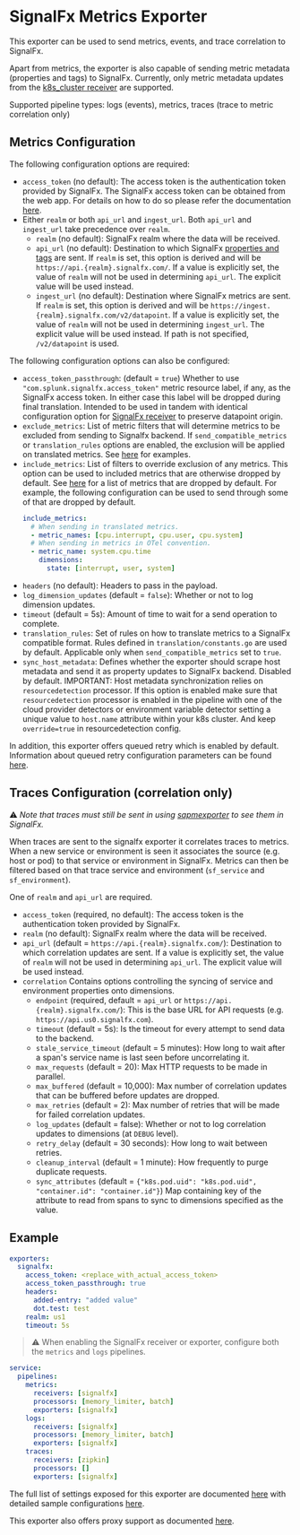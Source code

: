 # SignalFx Metrics Exporter

This exporter can be used to send metrics, events, and trace correlation to SignalFx.

Apart from metrics, the exporter is also capable of sending metric metadata
(properties and tags) to SignalFx. Currently, only metric metadata updates from
the [k8s_cluster receiver](../../receiver/k8sclusterreceiver/README.md) are
supported.

Supported pipeline types: logs (events), metrics, traces (trace to metric correlation only)

## Metrics Configuration

The following configuration options are required:

- `access_token` (no default): The access token is the authentication token
  provided by SignalFx. The SignalFx access token can be obtained from the
  web app. For details on how to do so please refer the documentation [here](https://docs.signalfx.com/en/latest/admin-guide/tokens.html#access-tokens).
- Either `realm` or both `api_url` and `ingest_url`. Both `api_url` and
  `ingest_url` take precedence over `realm`.
  - `realm` (no default): SignalFx realm where the data will be received.
  - `api_url` (no default): Destination to which SignalFx [properties and
    tags](https://docs.signalfx.com/en/latest/metrics-metadata/metrics-metadata.html#metrics-metadata)
    are sent. If `realm` is set, this option is derived and will be
    `https://api.{realm}.signalfx.com/`. If a value is explicitly set, the
    value of `realm` will not be used in determining `api_url`. The explicit
    value will be used instead.
  - `ingest_url` (no default): Destination where SignalFx metrics are sent. If
    `realm` is set, this option is derived and will be
    `https://ingest.{realm}.signalfx.com/v2/datapoint`.  If a value is
    explicitly set, the value of `realm` will not be used in determining
    `ingest_url`. The explicit value will be used instead. If path is not
    specified, `/v2/datapoint` is used.

The following configuration options can also be configured:

- `access_token_passthrough`: (default = `true`) Whether to use
  `"com.splunk.signalfx.access_token"` metric resource label, if any, as the
  SignalFx access token.  In either case this label will be dropped during
  final translation.  Intended to be used in tandem with identical
  configuration option for [SignalFx
  receiver](../../receiver/signalfxreceiver/README.md) to preserve datapoint
  origin.
- `exclude_metrics`: List of metric filters that will determine metrics to be
  excluded from sending to Signalfx backend. If `send_compatible_metrics`
  or `translation_rules` options are enabled, the exclusion will be applied
  on translated metrics. See [here](./testdata/config.yaml) for examples.
- `include_metrics`: List of filters to override exclusion of any metrics.
  This option can be used to included metrics that are otherwise dropped by
  default. See [here](./translation/default_metrics.go) for a list of metrics
  that are dropped by default. For example, the following configuration can be
  used to send through some of that are dropped by default.
  ```yaml
  include_metrics:
    # When sending in translated metrics.
    - metric_names: [cpu.interrupt, cpu.user, cpu.system]
    # When sending in metrics in OTel convention.
    - metric_name: system.cpu.time
      dimensions:
        state: [interrupt, user, system]
  ```
- `headers` (no default): Headers to pass in the payload.
- `log_dimension_updates` (default = `false`): Whether or not to log dimension
  updates.
- `timeout` (default = 5s): Amount of time to wait for a send operation to
  complete.
- `translation_rules`: Set of rules on how to translate metrics to a SignalFx
  compatible format. Rules defined in `translation/constants.go` are used by
  default. Applicable only when `send_compatible_metrics` set to `true`.
- `sync_host_metadata`: Defines whether the exporter should scrape host metadata
  and send it as property updates to SignalFx backend. Disabled by default.
  IMPORTANT: Host metadata synchronization relies on `resourcedetection`
  processor. If this option is enabled make sure that `resourcedetection`
  processor is enabled in the pipeline with one of the cloud provider detectors
  or environment variable detector setting a unique value to `host.name` attribute
  within your k8s cluster. And keep `override=true` in resourcedetection config.

In addition, this exporter offers queued retry which is enabled by default.
Information about queued retry configuration parameters can be found
[here](https://github.com/open-telemetry/opentelemetry-collector/blob/master/exporter/exporterhelper/README.md).

## Traces Configuration (correlation only)

:warning: _Note that traces must still be sent in using [sapmexporter](../sapmexporter) to see them in SignalFx._

When traces are sent to the signalfx exporter it correlates traces to metrics. When a new service or environment is
seen it associates the source (e.g. host or pod) to that service or environment in SignalFx. Metrics can then be
filtered based on that trace service and environment (`sf_service` and `sf_environment`).

One of `realm` and `api_url` are required.

- `access_token` (required, no default): The access token is the authentication token
  provided by SignalFx.
- `realm` (no default): SignalFx realm where the data will be received.
- `api_url` (default = `https://api.{realm}.signalfx.com/`): Destination to which correlation updates
   are sent. If a value is explicitly set, the value of `realm` will not be used in determining `api_url`.
   The explicit value will be used instead.
- `correlation` Contains options controlling the syncing of service and environment properties onto dimensions.
  - `endpoint` (required, default = `api_url` or `https://api.{realm}.signalfx.com/`): This is the base URL for API requests (e.g. `https://api.us0.signalfx.com`).
  - `timeout` (default = 5s): Is the timeout for every attempt to send data to the backend.
  - `stale_service_timeout` (default = 5 minutes): How long to wait after a span's service name is last seen before uncorrelating it.
  - `max_requests` (default = 20): Max HTTP requests to be made in parallel.
  - `max_buffered` (default = 10,000): Max number of correlation updates that can be buffered before updates are dropped.
  - `max_retries` (default = 2): Max number of retries that will be made for failed correlation updates.
  - `log_updates` (default = false): Whether or not to log correlation updates to dimensions (at `DEBUG` level).
  - `retry_delay` (default = 30 seconds): How long to wait between retries.
  - `cleanup_interval` (default = 1 minute): How frequently to purge duplicate requests.
  - `sync_attributes` (default = `{"k8s.pod.uid": "k8s.pod.uid", "container.id": "container.id"}`) Map containing key of the attribute to read from spans to sync to dimensions specified as the value.

## Example

```yaml
exporters:
  signalfx:
    access_token: <replace_with_actual_access_token>
    access_token_passthrough: true
    headers:
      added-entry: "added value"
      dot.test: test
    realm: us1
    timeout: 5s
```

> :warning: When enabling the SignalFx receiver or exporter, configure both the `metrics` and `logs` pipelines.

```yaml
service:
  pipelines:
    metrics:
      receivers: [signalfx]
      processors: [memory_limiter, batch]
      exporters: [signalfx]
    logs:
      receivers: [signalfx]
      processors: [memory_limiter, batch]
      exporters: [signalfx]
    traces:
      receivers: [zipkin]
      processors: []
      exporters: [signalfx]
```

The full list of settings exposed for this exporter are documented [here](config.go)
with detailed sample configurations [here](testdata/config.yaml).

This exporter also offers proxy support as documented
[here](https://github.com/open-telemetry/opentelemetry-collector/tree/master/exporter#proxy-support).
